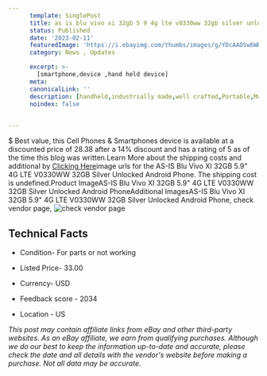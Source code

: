 ```yaml
---
      template: SinglePost
      title: as is blu vivo xi 32gb 5 9 4g lte v0330ww 32gb silver unlocked android phone
      status: Published
      date: '2023-02-11'
      featuredImage: 'https://i.ebayimg.com/thumbs/images/g/YDcAAOSw6WRiBGop/s-l225.jpg'
      category: News , Updates

      excerpt: >-
        [smartphone,device ,hand held device]
      meta:
      canonicalLink: ''
      description: [handheld,industrially made,well crafted,Portable,Mobile,Compact,Convenient,Lightweight,Maneuverable,Man-portable,Miniature,Carriable,Hand-held,Light,Holdable,Transportable,Mobile device,Pocket-sized,On-the-go,Wireless,Cordless,Compact size,Convenient size, smartphone,device ,hand held device]
      noindex: false

        
---
```

$
    Best value, this Cell Phones & Smartphones device is available at a discounted price of 28.38 after a 14% discount and has a rating of 5 as of the time this blog was written.Learn More about the shipping costs and additional by [Clicking Here](https://www.ebay.com/itm/284646973709?hash=item424648210d%3Ag%3AYDcAAOSw6WRiBGop&mkevt=1&mkcid=1&mkrid=711-53200-19255-0&campid=%253CePNCampaignId%253E&customid=%253CreferenceId%253E&toolid=10049)image urls for the AS-IS Blu Vivo XI 32GB 5.9" 4G LTE V0330WW 32GB Silver Unlocked Android Phone. The shipping cost is undefined.Product ImageAS-IS Blu Vivo XI 32GB 5.9" 4G LTE V0330WW 32GB Silver Unlocked Android PhoneAdditional ImagesAS-IS Blu Vivo XI 32GB 5.9" 4G LTE V0330WW 32GB Silver Unlocked Android Phone, check vendor page, ![check vendor page](https://origin-galleryplus.ebayimg.com/ws/web/284646973709_2_0_1/225x225.jpg,https://origin-galleryplus.ebayimg.com/ws/web/284646973709_3_0_1/225x225.jpg,https://origin-galleryplus.ebayimg.com/ws/web/284646973709_4_0_1/225x225.jpg,https://origin-galleryplus.ebayimg.com/ws/web/284646973709_5_0_1/225x225.jpg,https://origin-galleryplus.ebayimg.com/ws/web/284646973709_6_0_1/225x225.jpg,https://origin-galleryplus.ebayimg.com/ws/web/284646973709_7_0_1/225x225.jpg,https://origin-galleryplus.ebayimg.com/ws/web/284646973709_8_0_1/225x225.jpg,https://origin-galleryplus.ebayimg.com/ws/web/284646973709_9_0_1/225x225.jpg)
    
    

 ## Technical Facts 



     
      

 - Condition- For parts or not working 


      

 - Listed Price- 33.00 


      

 - Currency- USD 


      

 - Feedback score - 2034 


      

 - Location - US 


      
      

 *_This post may contain affiliate links from eBay and other third-party websites. As an eBay affiliate, we earn from qualifying purchases. Although we do our best to keep the information up-to-date and accurate, please check the date and all details with the vendor's website before making a purchase. Not all data may be accurate._*



    
    
    
    
    